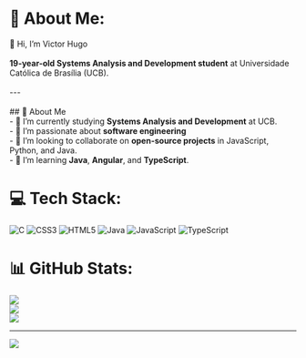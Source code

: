 # 💫 About Me:
👋 Hi, I’m Victor Hugo<br><br>**19-year-old Systems Analysis and Development student** at Universidade Católica de Brasília (UCB).<br><br>---<br><br>## 🚀 About Me<br>- 🔭 I’m currently studying **Systems Analysis and Development** at UCB.<br>- 🌱 I’m passionate about **software engineering**<br>- 👯 I’m looking to collaborate on **open-source projects** in JavaScript, Python, and Java.<br>- 🤔 I’m learning **Java**, **Angular**, and **TypeScript**.


# 💻 Tech Stack:
![C](https://img.shields.io/badge/c-%2300599C.svg?style=for-the-badge&logo=c&logoColor=white) ![CSS3](https://img.shields.io/badge/css3-%231572B6.svg?style=for-the-badge&logo=css3&logoColor=white) ![HTML5](https://img.shields.io/badge/html5-%23E34F26.svg?style=for-the-badge&logo=html5&logoColor=white) ![Java](https://img.shields.io/badge/java-%23ED8B00.svg?style=for-the-badge&logo=openjdk&logoColor=white) ![JavaScript](https://img.shields.io/badge/javascript-%23323330.svg?style=for-the-badge&logo=javascript&logoColor=%23F7DF1E) ![TypeScript](https://img.shields.io/badge/typescript-%23007ACC.svg?style=for-the-badge&logo=typescript&logoColor=white)
# 📊 GitHub Stats:
![](https://github-readme-stats.vercel.app/api?username=Victor-GBarbosa&theme=dark&hide_border=true&include_all_commits=true&count_private=true)<br/>
![](https://nirzak-streak-stats.vercel.app/?user=Victor-GBarbosa&theme=dark&hide_border=true)<br/>
![](https://github-readme-stats.vercel.app/api/top-langs/?username=Victor-GBarbosa&theme=dark&hide_border=true&include_all_commits=true&count_private=true&layout=compact)

---
[![](https://visitcount.itsvg.in/api?id=Victor-GBarbosa&icon=0&color=4)](https://visitcount.itsvg.in)

<!-- Proudly created with GPRM ( https://gprm.itsvg.in ) -->

